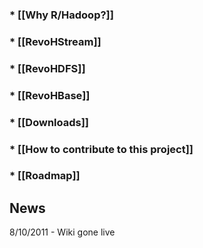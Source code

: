 ### * [[Why R/Hadoop?]]
### * [[RevoHStream]]
### * [[RevoHDFS]]
### * [[RevoHBase]]
### * [[Downloads]]
### * [[How to contribute to this project]]
### * [[Roadmap]]
## News

8/10/2011 - Wiki gone live